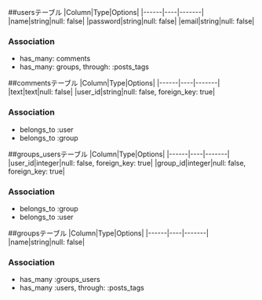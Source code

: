 ##usersテーブル
|Column|Type|Options|
|------|----|-------|
|name|string|null: false|
|password|string|null: false|
|email|string|null: false|
### Association
- has_many: comments
- has_many: groups, through:  :posts_tags

##commentsテーブル
|Column|Type|Options|
|------|----|-------|
|text|text|null: false|
|user_id|string|null: false, foreign_key: true|
### Association
- belongs_to :user
- belongs_to :group

##groups_usersテーブル
|Column|Type|Options|
|------|----|-------|
|user_id|integer|null: false, foreign_key: true|
|group_id|integer|null: false, foreign_key: true|
### Association
- belongs_to :group
- belongs_to :user

##groupsテーブル
|Column|Type|Options|
|------|----|-------|
|name|string|null: false|
### Association
- has_many :groups_users
- has_many :users, through:  :posts_tags